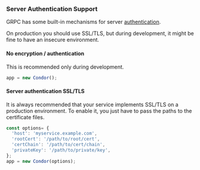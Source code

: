 ### Server Authentication Support

GRPC has some built-in mechanisms for server [authentication](http://www.grpc.io/docs/guides/auth.html).

On production you should use SSL/TLS, but during development, it might be fine to have an insecure environment.

#### No encryption / authentication

This is recommended only during development.

```js
app = new Condor();
```

#### Server authentication SSL/TLS

It is always recommended that your service implements SSL/TLS on a production environment. To enable it, you just have to pass the paths to the certificate files.

```js
const options= {
  'host': 'myservice.example.com',
  'rootCert': '/path/to/root/cert',
  'certChain': '/path/to/cert/chain',
  'privateKey': '/path/to/private/key',
};
app = new Condor(options);
```
